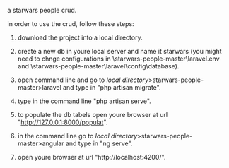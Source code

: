 a starwars people crud.

in order to use the crud, follow these steps:

1. download the project into a local directory.

2. create a new db in youre local server and name it starwars (you might need to chnge configurations in \starwars-people-master\laravel\.env and \starwars-people-master\laravel\config\database).

3. open command line and go to *local directory*>starwars-people-master>laravel and  type in "php artisan migrate".

4. type in the command line "php artisan serve".

5. to populate the db tabels open youre browser at url "http://127.0.0.1:8000/populat".

6. in the command line go to *local directory*>starwars-people-master>angular and type in "ng serve".

7. open youre browser at url "http://localhost:4200/".


